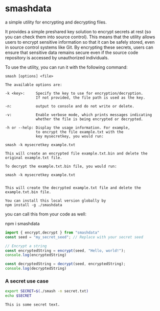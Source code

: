 # smashdata

a simple utility for encrypting and decrypting files.

It provides a simple preshared key solution to encrypt secrets at rest (so you can check them into source control). This means that the utility allows users to encrypt sensitive information so that it can be safely stored, even in source control systems like Git. By encrypting these secrets, users can ensure that sensitive data remains secure even if the source code repository is accessed by unauthorized individuals.

To use the utility, you can run it with the following command:

```code
smash [options] <file>

The available options are:

-k <key>:     Specify the key to use for encryption/decryption.
              If not provided, the file path is used as the key.

-n:           output to console and do not write or delete.

-v:           Enable verbose mode, which prints messages indicating
              whether the file is being encrypted or decrypted.

-h or --help: Display the usage information. For example,
              to encrypt the file example.txt with the
              key mysecretkey, you would run:

smash -k mysecretkey example.txt

This will create an encrypted file example.txt.bin and delete the original example.txt file.

To decrypt the example.txt.bin file, you would run:

smash -k mysecretkey example.txt


This will create the decrypted example.txt file and delete the example.txt.bin file.

You can install this local version globally by
npm install -g ./smashdata
```


you can call this from your code as well:

npm i smashdata

```js
import { encrypt,decrypt } from "smashdata"
const seed = "my_secret_seed"; // Replace with your secret seed

// Encrypt a string
const encryptedString = encrypt(seed, "Hello, world!");
console.log(encryptedString)

const decryptedString = decrypt(seed, encryptedString);
console.log(decryptedString)
```

### A secret use case

```bash
export SECRET=$(./smash -n secret.txt)
echo $SECRET

This is some secret text.
```